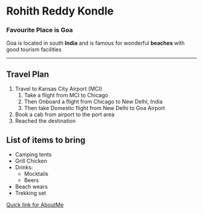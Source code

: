 # Rohith Reddy Kondle

### Favourite Place is Goa

Goa is located in south **India** and is famous for wonderful **beaches** with good tourism facilities

***

## Travel Plan
1. Travel to Kansas City Airport (MCI)
   1. Take a flight from MCI to Chicago
   2. Then Onboard a flight from Chicago to New Delhi, India
   3. Then take Domestic flight from New Delhi to Goa Airport
2. Book a cab from airport to the port area
3. Reached the destination


## List of items to bring
* Camping tents
* Grill Chicken
* Drinks:
  * Mocktails
  * Beers
* Beach wears 
* Trekking set

[Quick link for AboutMe](AboutMe.md)